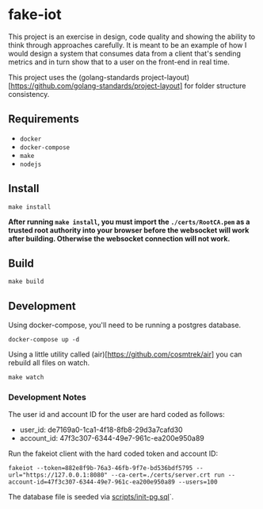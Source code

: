 # fake-iot

This project is an exercise in design, code quality and showing the ability to think through approaches carefully. It is meant to be an example of how I would design a system that consumes data from a client that's sending metrics and in turn show that to a user on the front-end in real time.

This project uses the (golang-standards project-layout)[https://github.com/golang-standards/project-layout] for folder structure consistency.

## Requirements

- `docker`
- `docker-compose`
- `make`
- `nodejs`

## Install

`make install`

**After running `make install`, you must import the `./certs/RootCA.pem` as a trusted root authority into your browser before the websocket will work after building. Otherwise the websocket connection will not work.**

## Build

`make build`

## Development

Using docker-compose, you'll need to be running a postgres database.

`docker-compose up -d`

Using a little utility called (air)[https://github.com/cosmtrek/air] you can rebuild all files on watch.

`make watch`

### Development Notes

The user id and account ID for the user are hard coded as follows:

- user_id: de7169a0-1ca1-4f18-8fb8-29d3a7cafd30
- account_id: 47f3c307-6344-49e7-961c-ea200e950a89

Run the fakeiot client with the hard coded token and account ID:

`fakeiot --token=882e8f9b-76a3-46fb-9f7e-bd536bdf5795 --url="https://127.0.0.1:8080" --ca-cert=./certs/server.crt run --account-id=47f3c307-6344-49e7-961c-ea200e950a89 --users=100`

The database file is seeded via [scripts/init-pg.sql](scripts/init-pg.sql)`.
